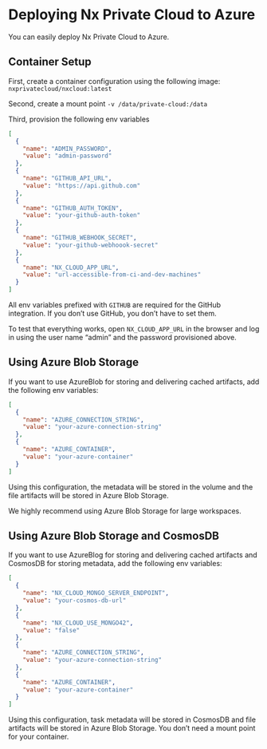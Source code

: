 # Deploying Nx Private Cloud to Azure

You can easily deploy Nx Private Cloud to Azure.

## Container Setup

First, create a container configuration using the following image: `nxprivatecloud/nxcloud:latest`

Second, create a mount point `-v /data/private-cloud:/data`

Third, provision the following env variables

```json
[
  {
    "name": "ADMIN_PASSWORD",
    "value": "admin-password"
  },
  {
    "name": "GITHUB_API_URL",
    "value": "https://api.github.com"
  },
  {
    "name": "GITHUB_AUTH_TOKEN",
    "value": "your-github-auth-token"
  },
  {
    "name": "GITHUB_WEBHOOK_SECRET",
    "value": "your-github-webhoook-secret"
  },
  {
    "name": "NX_CLOUD_APP_URL",
    "value": "url-accessible-from-ci-and-dev-machines"
  }
]
```

All env variables prefixed with `GITHUB` are required for the GitHub integration. If you don’t use GitHub, you don’t have to set them.

To test that everything works, open `NX_CLOUD_APP_URL` in the browser and log in using the user name “admin” and the password provisioned above.

## Using Azure Blob Storage

If you want to use AzureBlob for storing and delivering cached artifacts, add the following env variables:

```json
[
  {
    "name": "AZURE_CONNECTION_STRING",
    "value": "your-azure-connection-string"
  },
  {
    "name": "AZURE_CONTAINER",
    "value": "your-azure-container"
  }
]
```

Using this configuration, the metadata will be stored in the volume and the file artifacts will be stored in Azure Blob Storage.

We highly recommend using Azure Blob Storage for large workspaces.

## Using Azure Blob Storage and CosmosDB

If you want to use AzureBlog for storing and delivering cached artifacts and CosmosDB for storing metadata, add the following env variables:

```json
[
  {
    "name": "NX_CLOUD_MONGO_SERVER_ENDPOINT",
    "value": "your-cosmos-db-url"
  },
  {
    "name": "NX_CLOUD_USE_MONGO42",
    "value": "false"
  },
  {
    "name": "AZURE_CONNECTION_STRING",
    "value": "your-azure-connection-string"
  },
  {
    "name": "AZURE_CONTAINER",
    "value": "your-azure-container"
  }
]
```

Using this configuration, task metadata will be stored in CosmosDB and file artifacts will be stored in Azure Blob Storage. You don’t need a mount point for your container.
